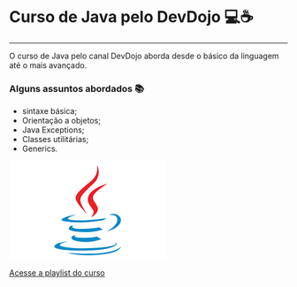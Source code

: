 # Curso de Java pelo DevDojo  💻☕
***
O curso de Java pelo canal DevDojo aborda desde o básico da linguagem
até o mais avançado. 

### Alguns assuntos abordados  📚
* sintaxe básica;
* Orientação a objetos;
* Java Exceptions;
* Classes utilitárias; 
* Generics.

![java.png](./src/public/java.png)

[Acesse a playlist do curso](https://www.youtube.com/playlist?list=PL62G310vn6nFIsOCC0H-C2infYgwm8SWW)